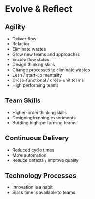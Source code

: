 # Evolve & Reflect

## Agility&#x20;

* Deliver flow&#x20;
* Refactor&#x20;
* Eliminate wastes&#x20;
* Grow new teams and approaches&#x20;
* Enable flow states&#x20;
* Design thinking skills&#x20;
* Change processes to eliminate wastes&#x20;
* Lean / start-up mentality&#x20;
* Cross-functional / cross-unit teams&#x20;
* High performing teams&#x20;

## Team Skills&#x20;

* Higher-order thinking skills&#x20;
* Designing/running experiments&#x20;
* Building high-performing teams&#x20;

## Continuous Delivery&#x20;

* Reduced cycle times&#x20;
* More automation&#x20;
* Reduce defects / improve quality&#x20;

## Technology Processes&#x20;

* Innovation is a habit&#x20;
* Slack time is available to teams&#x20;
